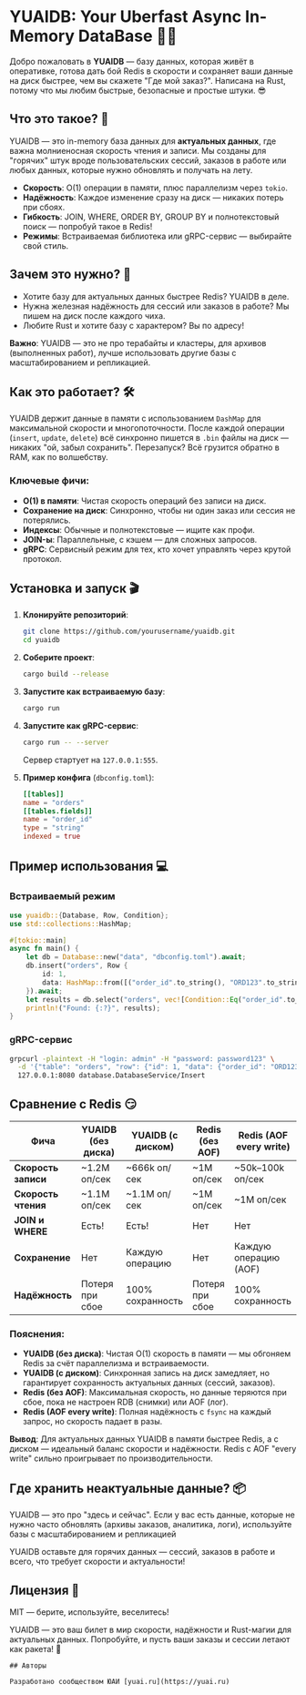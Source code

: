 # YUAIDB: Your Uberfast Async In-Memory DataBase 🚀✨

Добро пожаловать в **YUAIDB** — базу данных, которая живёт в оперативке, готова дать бой Redis в скорости и сохраняет ваши данные на диск быстрее, чем вы скажете "Где мой заказ?". Написана на Rust, потому что мы любим быстрые, безопасные и простые штуки. 😎

## Что это такое? 🤔

YUAIDB — это in-memory база данных для **актуальных данных**, где важна молниеносная скорость чтения и записи. Мы созданы для "горячих" штук вроде пользовательских сессий, заказов в работе или любых данных, которые нужно обновлять и получать на лету. 

- **Скорость**: O(1) операции в памяти, плюс параллелизм через `tokio`.
- **Надёжность**: Каждое изменение сразу на диск — никаких потерь при сбоях.
- **Гибкость**: JOIN, WHERE, ORDER BY, GROUP BY и полнотекстовый поиск — попробуй такое в Redis!
- **Режимы**: Встраиваемая библиотека или gRPC-сервис — выбирайте свой стиль.

## Зачем это нужно? 🎉

- Хотите базу для актуальных данных быстрее Redis? YUAIDB в деле.
- Нужна железная надёжность для сессий или заказов в работе? Мы пишем на диск после каждого чиха.
- Любите Rust и хотите базу с характером? Вы по адресу!

**Важно**: YUAIDB — это не про терабайты и кластеры, для архивов (выполненных работ), лучше использовать другие базы с масштабированием и репликацией.

## Как это работает? 🛠️

YUAIDB держит данные в памяти с использованием `DashMap` для максимальной скорости и многопоточности. После каждой операции (`insert`, `update`, `delete`) всё синхронно пишется в `.bin` файлы на диск — никаких "ой, забыл сохранить". Перезапуск? Всё грузится обратно в RAM, как по волшебству.

### Ключевые фичи:
- **O(1) в памяти**: Чистая скорость операций без записи на диск.
- **Сохранение на диск**: Синхронно, чтобы ни один заказ или сессия не потерялись.
- **Индексы**: Обычные и полнотекстовые — ищите как профи.
- **JOIN-ы**: Параллельные, с кэшем — для сложных запросов.
- **gRPC**: Сервисный режим для тех, кто хочет управлять через крутой протокол.

## Установка и запуск 🎬

1. **Клонируйте репозиторий**:
   ```bash
   git clone https://github.com/yourusername/yuaidb.git
   cd yuaidb
   ```

2. **Соберите проект**:
   ```bash
   cargo build --release
   ```

3. **Запустите как встраиваемую базу**:
   ```bash
   cargo run
   ```

4. **Запустите как gRPC-сервис**:
   ```bash
   cargo run -- --server
   ```
   Сервер стартует на `127.0.0.1:555`.

5. **Пример конфига** (`dbconfig.toml`):
   ```toml
   [[tables]]
   name = "orders"
   [[tables.fields]]
   name = "order_id"
   type = "string"
   indexed = true
   ```

## Пример использования 💻

### Встраиваемый режим
```rust
use yuaidb::{Database, Row, Condition};
use std::collections::HashMap;

#[tokio::main]
async fn main() {
    let db = Database::new("data", "dbconfig.toml").await;
    db.insert("orders", Row {
        id: 1,
        data: HashMap::from([("order_id".to_string(), "ORD123".to_string())]),
    }).await;
    let results = db.select("orders", vec![Condition::Eq("order_id".to_string(), "ORD123".to_string())], None, None).await;
    println!("Found: {:?}", results);
}
```

### gRPC-сервис
```bash
grpcurl -plaintext -H "login: admin" -H "password: password123" \
  -d '{"table": "orders", "row": {"id": 1, "data": {"order_id": "ORD123"}}}' \
  127.0.0.1:8080 database.DatabaseService/Insert
```

## Сравнение с Redis 😏

| Фича             | YUAIDB (без диска) | YUAIDB (с диском) | Redis (без AOF) | Redis (AOF every write) |
|------------------|--------------------|-------------------|-----------------|-------------------------|
| **Скорость записи** | ~1.2M оп/сек       | ~666k оп/сек      | ~1M оп/сек      | ~50k–100k оп/сек        |
| **Скорость чтения** | ~1.1M оп/сек       | ~1.1M оп/сек      | ~1M оп/сек      | ~1M оп/сек              |
| **JOIN и WHERE**    | Есть!              | Есть!             | Нет             | Нет                     |
| **Сохранение**      | Нет                | Каждую операцию   | Нет             | Каждую операцию (AOF)   |
| **Надёжность**     | Потеря при сбое    | 100% сохранность  | Потеря при сбое | 100% сохранность       |

### Пояснения:
- **YUAIDB (без диска)**: Чистая O(1) скорость в памяти — мы обгоняем Redis за счёт параллелизма и встраиваемости.
- **YUAIDB (с диском)**: Синхронная запись на диск замедляет, но гарантирует сохранность актуальных данных (сессий, заказов).
- **Redis (без AOF)**: Максимальная скорость, но данные теряются при сбое, пока не настроен RDB (снимки) или AOF (лог).
- **Redis (AOF every write)**: Полная надёжность с `fsync` на каждый запрос, но скорость падает в разы.

**Вывод**: Для актуальных данных YUAIDB в памяти быстрее Redis, а с диском — идеальный баланс скорости и надёжности. Redis с AOF "every write" сильно проигрывает по производительности.

## Где хранить неактуальные данные? 📦

YUAIDB — это про "здесь и сейчас". Если у вас есть данные, которые не нужно часто обновлять (архивы заказов, аналитика, логи), используйте базы с масштабированием и репликацией

YUAIDB оставьте для горячих данных — сессий, заказов в работе и всего, что требует скорости и актуальности!


## Лицензия 📜

MIT — берите, используйте, веселитесь!

YUAIDB — это ваш билет в мир скорости, надёжности и Rust-магии для актуальных данных. Попробуйте, и пусть ваши заказы и сессии летают как ракета! 🚀

```
## Авторы

Разработано сообществом ЮАИ [yuai.ru](https://yuai.ru) 

